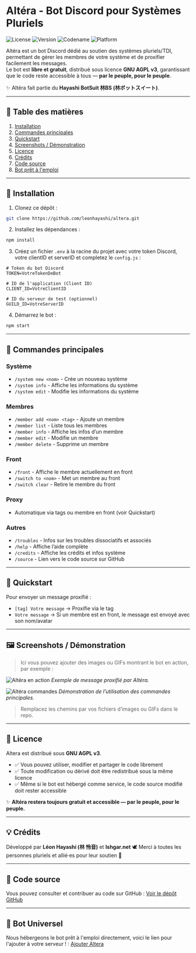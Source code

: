 # Altéra - Bot Discord pour Systèmes Pluriels

![License](https://img.shields.io/badge/License-AGPLv3-blue.svg)
![Version](https://img.shields.io/badge/Version-2.3.8-purple)
![Codename](https://img.shields.io/badge/Codename-noche-black)
![Platform](https://img.shields.io/badge/Platform-Discord-blueviolet)

Altéra est un bot Discord dédié au soutien des systèmes pluriels/TDI, permettant de gérer les membres de votre système et de proxifier facilement les messages.  
Le bot est **libre et gratuit**, distribué sous licence **GNU AGPL v3**, garantissant que le code reste accessible à tous — **par le peuple, pour le peuple**.  

✨ Altéra fait partie du **Hayashi BotSuit 林BS (林ボットスイート)**.

---

## 📑 Table des matières

1. [Installation](#-installation)  
2. [Commandes principales](#-commandes-principales)  
3. [Quickstart](#-quickstart)  
4. [Screenshots / Démonstration](#-screenshots--démonstration)  
5. [Licence](#-licence)  
6. [Crédits](#-crédits)  
7. [Code source](#-code-source)
8. [Bot prêt à l'emploi](#-bot-universel)


---

## 🚀 Installation

1. Clonez ce dépôt :
```bash
git clone https://github.com/leonhayashi/altera.git
````

2. Installez les dépendances :

```bash
npm install
```

3. Créez un fichier `.env` à la racine du projet avec votre token Discord, votre clientID et serverID et completez le `config.js` :

```
# Token du bot Discord
TOKEN=VotreTokenDeBot

# ID de l'application (Client ID)
CLIENT_ID=VotreClientID

# ID du serveur de test (optionnel)
GUILD_ID=VotreServerID
```

4. Démarrez le bot :

```bash
npm start
```

---

## 📝 Commandes principales

### Système

* `/system new <nom>` - Crée un nouveau système
* `/system info` - Affiche les informations du système
* `/system edit` - Modifie les informations du système

### Membres

* `/member add <nom> <tag>` - Ajoute un membre
* `/member list` - Liste tous les membres
* `/member info` - Affiche les infos d’un membre
* `/member edit` - Modifie un membre
* `/member delete` - Supprime un membre

### Front

* `/front` - Affiche le membre actuellement en front
* `/switch to <nom>` - Met un membre au front
* `/switch clear` - Retire le membre du front

### Proxy

* Automatique via tags ou membre en front (voir Quickstart)

### Autres

* `/troubles` - Infos sur les troubles dissociatifs et associés
* `/help` - Affiche l’aide complète
* `/credits` - Affiche les crédits et infos système
* `/source` - Lien vers le code source sur GitHub

---

## 🚀 Quickstart

Pour envoyer un message proxifié :

* `[tag] Votre message` → Proxifie via le tag
* `Votre message` → Si un membre est en front, le message est envoyé avec son nom/avatar

---

## 🖼 Screenshots / Démonstration

> Ici vous pouvez ajouter des images ou GIFs montrant le bot en action, par exemple :

![Altéra en action](./screenshots/front-example.gif)
*Exemple de message proxifié par Altéra.*

![Altéra commandes](./screenshots/commands-example.gif)
*Démonstration de l’utilisation des commandes principales.*

> Remplacez les chemins par vos fichiers d’images ou GIFs dans le repo.

---

## 📜 Licence

Altera est distribué sous **GNU AGPL v3**.

* ✅ Vous pouvez utiliser, modifier et partager le code librement
* ✅ Toute modification ou dérivé doit être redistribué sous la même licence
* ✅ Même si le bot est hébergé comme service, le code source modifié doit rester accessible

✨ **Altéra restera toujours gratuit et accessible — par le peuple, pour le peuple.**

---

## 💡 Crédits

Développé par **Léon Hayashi (林 怜音)** et **Ishgar.net** 🕊️
Merci à toutes les personnes pluriels et allié·es pour leur soutien 💜

---

## 📂 Code source

Vous pouvez consulter et contribuer au code sur GitHub :
[Voir le dépôt GitHub](https://github.com/leonhayashi/altera)

---

## 📂 Bot Universel

Nous hébergeons le bot prêt à l'emploi directement, voici le lien pour l'ajouter à votre serveur ! :
[Ajouter Altera](https://discord.com/oauth2/authorize?client_id=1413781657458053191&permissions=8&integration_type=0&scope=bot)


```